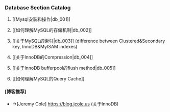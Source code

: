 ### Database Section Catalog

1. [[Mysql安装和操作|db_001]]

1. [[如何理解MySQL的存储机制|db_002]]

1. [[关于MySQL的索引|db_003]]
(difference between Clustered&Secondary key, InnoDB&MyISAM indexes)
1. [[关于InnoDB的Compression|db_004]]

1. [[关于InnoDB bufferpool的flush method|db_005]]

1. [[如何理解MySQL的Query Cache]]


#### [博客推荐]

* ->[Jeremy Cole] https://blog.jcole.us (关于InnoDB)